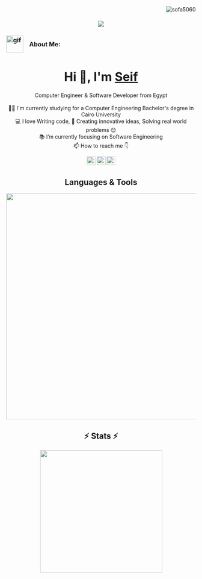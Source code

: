 <img align="right" src="https://visitor-badge.laobi.icu/badge?page_id=sofa5060/sofa5060" alt="sofa5060">

<h1 align="center">
  <a href="https://git.io/typing-svg">
    <img src="https://readme-typing-svg.herokuapp.com/?lines=This+is+Seif+Hany;Nice+to+meet+you+%F0%9F%91%8B&center=true&size=30">
  </a>
</h1>

<h3 style="display:flex; align-items:center; gap:16px;">
<img src="https://i.giphy.com/media/v1.Y2lkPTc5MGI3NjExcGt1NzVscWRjcmw4eGtpZWhuMHc1OTUyMjg5b2htcWlydmMzY3VpZiZlcD12MV9pbnRlcm5hbF9naWZfYnlfaWQmY3Q9Zw/vqxviVfqGAa14SgeiC/giphy.gif" alt="gif"  height="45px" width="45px"> About Me:
</h3>
<p align="center">
  <h1 align="center" style="font-size:32px;">Hi 👋, I'm <a href="https://seifhany.com/" target="blank">Seif</a></h1>
  <p align="center">
    Computer Engineer & Software Developer from Egypt
    <br>
    <br>
    👨‍🎓 I'm currently studying for a Computer Engineering Bachelor's degree in Cairo University
    <br>
    💻 I love Writing code, 🧠 Creating innovative ideas, Solving real world problems 😊
    <br>
    📚 I’m currently focusing on Software Engineering
    <br>
    📫 How to reach me 👇
  </p>
</p>

<p align="center"> <a href="https://www.linkedin.com/in/seifhany-dev/"><img src="https://img.shields.io/badge/linkedin-%230077B5.svg?&style=for-the-badge&logo=linkedin&logoColor=white" height=23></a> <a href="mailto:seifhany.dev@gmail.com"><img src="https://img.shields.io/badge/Gmail-D14836?style=for-the-badge&logo=gmail&logoColor=white" height=23></a>
<a href="https://seifhany.com/"><img src="https://img.shields.io/badge/WEBSITE-222222?style=for-the-badge&logo=edge&logoColor=white" height=23></a>
</p>

<!--Languages and Tools Section-->       
<h2 align="center">Languages & Tools</h2> 
<p align="center">
<img width="600px"  src="https://skillicons.dev/icons?i=html,css,js,ts,nodejs,astro,react,next,tailwind,express,prisma,mongo,postgres,firebase,postman,bun,materialui,vite,npm,arduino,cpp,cloudflare,figma,git,github,jest,vscode,&perline=12"  />
</p>

<h2 align="center">⚡ Stats ⚡</h2>
<p align="center">
<a href="https://github.com/sofa5060/">
      <img width=325  src="https://github-readme-stats.vercel.app/api/top-langs/?username=sofa5060&size_weight=0.2&count_weight=0.5&title_color=61dafb&text_color=ffffff&icon_color=61dafb&bg_color=20232a&langs_count=8&layout=compact&border_color=61dafb&hide_border=true" />
 </a>
</p>
